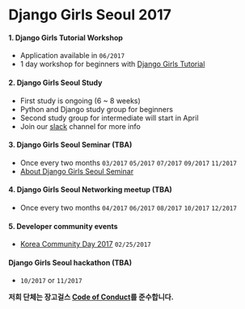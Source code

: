 # Django Girls Seoul 2017

#### 1. Django Girls Tutorial Workshop
* Application available in `06/2017`
* 1 day workshop for beginners with [Django Girls Tutorial](https://tutorial.djangogirls.org/ko/)

#### 2. Django Girls Seoul Study
* First study is ongoing (6 ~ 8 weeks)
* Python and Django study group for beginners
* Second study group for intermediate will start in April
* Join our [slack](http://slack.djangogirlsseoul.org/) channel for more info

#### 3. Django Girls Seoul Seminar (TBA)
* Once every two months `03/2017` `05/2017` `07/2017` `09/2017`  `11/2017` 
* [About Django Girls Seoul Seminar](https://github.com/DjangoGirlsSeoul/seminar)

#### 4. Django Girls Seoul Networking meetup (TBA)
* Once every two months `04/2017` `06/2017` `08/2017` `10/2017` `12/2017`

#### 5. Developer community events
* [Korea Community Day 2017](http://kcd2017.onoffmix.com/) `02/25/2017`

#### Django Girls Seoul hackathon (TBA) 
*  `10/2017` or `11/2017`


**저희 단체는 장고걸스 [Code of Conduct](https://github.com/DjangoGirlsSeoul/seminar)를 준수합니다.**
